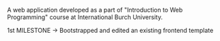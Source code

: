 A web application developed as a part of "Introduction to Web Programming" course at International Burch University.

1st MILESTONE -> Bootstrapped and edited an existing frontend template